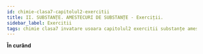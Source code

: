 ```yaml
---
id: chimie-clasa7-capitolul2-exercitii
title: II. SUBSTANȚE. AMESTECURI DE SUBSTANȚE - Exerciții.
sidebar_label: Exercitii
tags: chimie clasa7 invatare usoara capitolul2 exercitii substanțe amestecuri de substanțe
---
```


**În curând**